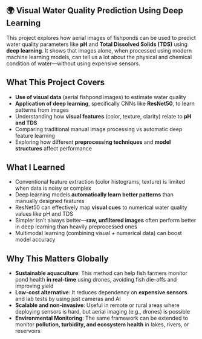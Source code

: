 ## 🌍 Visual Water Quality Prediction Using Deep Learning

This project explores how aerial images of fishponds can be used to predict water quality parameters like **pH** and **Total Dissolved Solids (TDS)** using **deep learning**. It shows that images alone, when processed using modern machine learning models, can tell us a lot about the physical and chemical condition of water—without using expensive sensors.

## What This Project Covers

* **Use of visual data** (aerial fishpond images) to estimate water quality
* **Application of deep learning**, specifically CNNs like **ResNet50**, to learn patterns from images
* Understanding how **visual features** (color, texture, clarity) relate to **pH and TDS**
* Comparing traditional manual image processing vs automatic deep feature learning
* Exploring how different **preprocessing techniques** and **model structures** affect performance

## What I Learned

* Conventional feature extraction (color histograms, texture) is limited when data is noisy or complex
* Deep learning models **automatically learn better patterns** than manually designed features
* ResNet50 can effectively map **visual cues** to numerical water quality values like pH and TDS
* Simpler isn’t always better—**raw, unfiltered images** often perform better in deep learning than heavily preprocessed ones
* Multimodal learning (combining visual + numerical data) can boost model accuracy

## Why This Matters Globally

* **Sustainable aquaculture**: This method can help fish farmers monitor pond health **in real-time** using drones, avoiding fish die-offs and improving yield
* **Low-cost alternative**: It reduces dependency on **expensive sensors** and lab tests by using just cameras and AI
* **Scalable and non-invasive**: Useful in remote or rural areas where deploying sensors is hard, but aerial imaging (e.g., drones) is possible
* **Environmental Monitoring**: The same framework can be extended to monitor **pollution, turbidity, and ecosystem health** in lakes, rivers, or reservoirs
